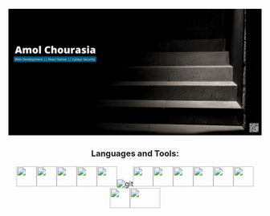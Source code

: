 
![banner image](https://github.com/amolchourasia27/amolchourasia27/blob/main/Amol%20Chourasia.jpg?raw=true)

<h3 align="center">Languages and Tools:</h3>
<div background-color: #eff0f1>
<p align="center"> 
<img src="https://cdn.jsdelivr.net/gh/devicons/devicon/icons/c/c-original.svg"  width="40"height="40"padding="10"/><img src="https://cdn.jsdelivr.net/gh/devicons/devicon/icons/cplusplus/cplusplus-original.svg" width="40" height="40"padding="10" /><img src="https://cdn.jsdelivr.net/gh/devicons/devicon/icons/html5/html5-original.svg" width="40" height="40" padding="10"/><img src="https://cdn.jsdelivr.net/gh/devicons/devicon/icons/css3/css3-original.svg" width="40" height="40"padding="10"/><img src="https://cdn.jsdelivr.net/gh/devicons/devicon/icons/javascript/javascript-original.svg"  width="40" height="40"/ padding="10"><img src="https://www.vectorlogo.zone/logos/git-scm/git-scm-icon.svg" alt="git" width="40" height="40"/><img src="https://cdn.jsdelivr.net/gh/devicons/devicon/icons/mongodb/mongodb-plain-wordmark.svg"  width="40" height="40" padding="10"/><img src="https://cdn.jsdelivr.net/gh/devicons/devicon/icons/react/react-original.svg"width="40" height="40"padding="10" /><img src="https://cdn.jsdelivr.net/gh/devicons/devicon/icons/nodejs/nodejs-plain-wordmark.svg" width="40" height="40"padding="10"/><img src="https://cdn.jsdelivr.net/gh/devicons/devicon/icons/heroku/heroku-original.svg" width="40" height="40"padding="10" /><img src="https://cdn.jsdelivr.net/gh/devicons/devicon/icons/linux/linux-original.svg"width="40" height="40"padding="10" /><img src="https://cdn.jsdelivr.net/gh/devicons/devicon/icons/bash/bash-plain.svg"width="40" height="40"padding="10" /><img src="https://raw.githubusercontent.com/simple-icons/simple-icons/6cdb8aec5e2330482a7bd1ed39572926353c2931/icons/owasp.svg"width="40" height="40"padding="10" /><a src="https://www.wireshark.org/"><img src="https://www.vectorlogo.zone/logos/wireshark/wireshark-ar21.svg"  width="60" height="40"padding="10"/></a>
</p>
</div>
